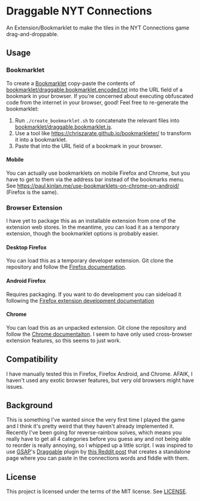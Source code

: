 # Draggable NYT Connections

An Extension/Bookmarklet to make the tiles in the NYT Connections game
drag-and-droppable.

## Usage

### Bookmarklet

To create a [Bookmarklet](https://en.wikipedia.org/wiki/Bookmarklet) copy-paste
the contents of
[bookmarklet/draggable.bookmarklet.encoded.txt](./bookmarklet/draggable.bookmarklet.encoded.txt)
into the URL field of a bookmark in your browser. If you're concerned about
executing obfuscated code from the internet in your browser, good! Feel free to
re-generate the bookmarklet:

1. Run `./create_bookmarklet.sh` to concatenate the relevant files into
   [bookmarklet/draggable.bookmarklet.js](./bookmarklet/draggable.bookmarklet.js).
2. Use a tool like https://chriszarate.github.io/bookmarkleter/ to transform it
   into a bookmarklet.
3. Paste that into the URL field of a bookmark in your browser.

#### Mobile

You can actually use bookmarklets on mobile Firefox and Chrome, but you have to
get to them via the address bar instead of the bookmarks menu. See
https://paul.kinlan.me/use-bookmarklets-on-chrome-on-android/ (Firefox is the
same).

### Browser Extension

I have yet to package this as an installable extension from one of the extension
web stores. In the meantime, you can load it as a temporary extension, though
the bookmarklet options is probably easier.

#### Desktop Firefox

You can load this as a temporary developer extension. Git clone the repository
and follow the
[Firefox documentation](https://developer.mozilla.org/en-US/docs/Mozilla/Add-ons/WebExtensions/Your_first_WebExtension#installing).


#### Android Firefox

Requires packaging. If you want to do development you can sideload it following
the
[Firefox extension development documentation](https://extensionworkshop.com/documentation/develop/developing-extensions-for-firefox-for-android/#install-and-run-your-extension-in-firefox-for-android)

#### Chrome

You can load this as an unpacked extension. Git clone the repository and follow
the
[Chrome documentaiton](https://developer.chrome.com/docs/extensions/get-started/tutorial/hello-world#load-unpacked).
I seem to have only used cross-browser extension features, so this seems to just
work.

## Compatibility

I have manually tested this in Firefox, Firefox Android, and Chrome. AFAIK, I
haven't used any exotic browser features, but very old browsers might have
issues.

## Background

This is something I've wanted since the very first time I played the game and I
think it's pretty weird that they haven't already implemented it. Recently I've
been going for reverse-rainbow solves, which means you really have to get all 4
categories before you guess any and not being able to reorder is really
annoying, so I whipped up a little script. I was inspired to use
[GSAP](https://gsap.com)'s
[Draggable](https://gsap.com/docs/v3/Plugins/Draggable/) plugin by
[this Reddit post](https://www.reddit.com/r/NYTConnections/comments/19bj5m0/drag_and_drop_connections_tiles/)
that creates a standalone page where you can paste in the connections words and
fiddle with them.


## License

This project is licensed under the terms of the MIT license. See
[LICENSE](./LICENSE).
